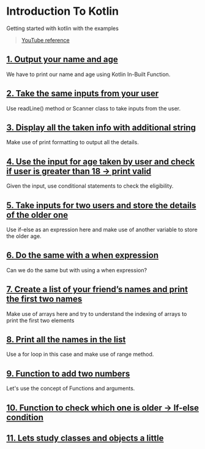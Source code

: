 # Introduction To Kotlin

Getting started with kotlin with the examples 

> [YouTube reference](https://www.youtube.com/watch?v=fX-_oYJ9TQg)
## [1.  Output your name and age](https://github.com/amanTHEBreaker/IntroductionToKotlin/blob/master/src/main/kotlin/Program1.kt)
We have to print our name and age using Kotlin In-Built Function.

## [2.	Take the same inputs from your user](https://github.com/amanTHEBreaker/IntroductionToKotlin/blob/master/src/main/kotlin/Program2.kt)
Use readLine() method or Scanner class to take inputs from the user.

## [3.	Display all the taken info with additional string](https://github.com/amanTHEBreaker/IntroductionToKotlin/blob/master/src/main/kotlin/Program3.kt)
Make use of print formatting to output all the details.

## [4.	Use the input for age taken by user and check if user is greater than 18 -> print valid](https://github.com/amanTHEBreaker/IntroductionToKotlin/blob/master/src/main/kotlin/Program4.kt)
Given the input, use conditional statements to check the eligibility.

## [5.	Take inputs for two users and store the details of the older one](https://github.com/amanTHEBreaker/IntroductionToKotlin/blob/master/src/main/kotlin/Program5.kt)
Use if-else as an expression here and make use of another variable to store the older age.

## [6.	Do the same with a when expression](https://github.com/amanTHEBreaker/IntroductionToKotlin/blob/master/src/main/kotlin/Program6.kt)
Can we do the same but with using a when expression?

## [7.	Create a list of your friend’s names and print the first two names](https://github.com/amanTHEBreaker/IntroductionToKotlin/blob/master/src/main/kotlin/Program7.kt)
Make use of arrays here and try to understand the indexing of arrays to print the first two elements

## [8.	Print all the names in the list](https://github.com/amanTHEBreaker/IntroductionToKotlin/blob/master/src/main/kotlin/Program8.kt)
Use a for loop in this case and make use of range method.

## [9.	Function to add two numbers](https://github.com/amanTHEBreaker/IntroductionToKotlin/blob/master/src/main/kotlin/Program9.kt)
Let's use the concept of Functions and arguments.

## [10.	Function to check which one is older -> If-else condition](https://github.com/amanTHEBreaker/IntroductionToKotlin/blob/master/src/main/kotlin/Program10.kt)

## [11. Lets study classes and objects a little](https://github.com/amanTHEBreaker/IntroductionToKotlin/blob/master/src/main/kotlin/Program11.kt)


